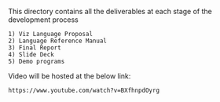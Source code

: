 This directory contains all the deliverables at each stage
of the development process
```
1) Viz Language Proposal
2) Language Reference Manual
3) Final Report
4) Slide Deck
5) Demo programs
```
Video will be hosted at the below link:

```
https://www.youtube.com/watch?v=BXfhnpdOyrg
```
